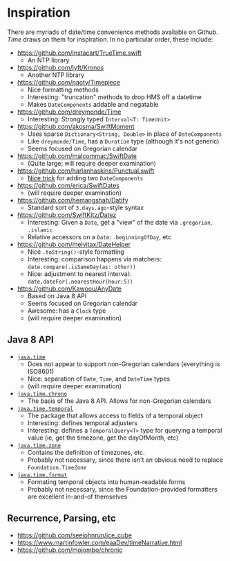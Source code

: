 # Inspiration

There are myriads of date/time convenience methods available on Github. *Time* draws on them for inspiration. In no particular order, these include:

- https://github.com/instacart/TrueTime.swift
  - An NTP library
- https://github.com/lyft/Kronos
  - Another NTP library
- https://github.com/naoty/Timepiece
  - Nice formatting methods
  - Interesting: "truncation" methods to drop HMS off a datetime
  - Makes `DateComponents` addable and negatable
- https://github.com/dreymonde/Time
  - Interesting: Strongly typed `Interval<T: TimeUnit>`
- https://github.com/akosma/SwiftMoment
  - Uses sparse `Dictionary<String, Double>` in place of `DateComponents`
  - Like `dreymonde/Time`, has a `Duration` type (although it's not generic)
  - Seems focused on Gregorian calendar
- https://github.com/malcommac/SwiftDate
  - (Quite large; will require deeper examination)
- https://github.com/harlanhaskins/Punctual.swift
  - [Nice trick](https://github.com/harlanhaskins/Punctual.swift/blob/master/Sources/Punctual.swift#L195) for adding two `DateComponents`
- https://github.com/erica/SwiftDates
  - (will require deeper examination)
- https://github.com/hemangshah/Datify
  - Standard sort of `3.days.ago`-style syntax
- https://github.com/SwiftKitz/Datez
  - Interesting: Given a `Date`, get a "view" of the date via `.gregorian`, `.islamic`
  - Relative accessors on a `Date`: `.beginningOfDay`, etc
- https://github.com/melvitax/DateHelper
  - Nice `.toString()`-style formatting
  - Interesting: comparison happens via matchers: `date.compare(.isSameDay(as: other))`
  - Nice: adjustment to nearest interval: `date.dateFor(.nearestHour(hour:5))`
- https://github.com/Kawoou/AnyDate
  - Based on Java 8 API
  - Seems focused on Gregorian calendar
  - Awesome: has a `Clock` type
  - (will require deeper examination)
  
## Java 8 API
  
- [`java.time`](https://docs.oracle.com/javase/8/docs/api/java/time/package-summary.html)
  - Does not appear to support non-Gregorian calendars (everything is ISO8601)
  - Nice: separation of `Date`, `Time`, and `DateTime` types
  - (will require deeper examination)
- [`java.time.chrono`](https://docs.oracle.com/javase/8/docs/api/java/time/chrono/package-summary.html)
  - The basis of the Java 8 API. Allows for non-Gregorian calendars
- [`java.time.temporal`](https://docs.oracle.com/javase/8/docs/api/java/time/temporal/package-summary.html)
  - The package that allows access to fields of a temporal object
  - Interesting: defines temporal adjusters
  - Interesting: defines a `TemporalQuery<T>` type for querying a temporal value (ie, get the timezone, get the dayOfMonth, etc)
- [`java.time.zone`](https://docs.oracle.com/javase/8/docs/api/java/time/zone/package-summary.html)
  - Contains the definition of timezones, etc.
  - Probably not necessary, since there isn't an obvious need to replace `Foundation.TimeZone`
- [`java.time.format`](https://docs.oracle.com/javase/8/docs/api/java/time/format/package-summary.html)
  - Formating temporal objects into human-readable forms
  - Probably not necessary, since the Foundation-provided formatters are excellent in-and-of themselves

## Recurrence, Parsing, etc

- https://github.com/seejohnrun/ice_cube
- https://www.martinfowler.com/eaaDev/timeNarrative.html
- https://github.com/mojombo/chronic

